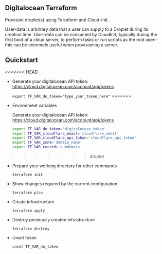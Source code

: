 ## Digitalocean Terraform

Provision droplet(s) using Terraform and Cloud-init.

User-data is arbitrary data that a user can supply to a Droplet during its creation time. User-data can be consumed by CloudInit, typically during the first boot of a cloud server, to perform tasks or run scripts as the root user–this can be extremely useful when provisioning a server.


## Quickstart

<<<<<<< HEAD
- Generate your digitalocean API token: https://cloud.digitalocean.com/account/api/tokens

  `export TF_VAR_do_token="type_your_token_here"`
=======

- Environment variables
  
    Generate your digitalocean API token: https://cloud.digitalocean.com/account/api/tokens
    ```bash
    export TF_VAR_do_token='digitalocean_token'
    export TF_VAR_cloudflare_email='cloudflare_email'
    export TF_VAR_cloudflare_api_token='cloudflare_api_token'
    export TF_VAR_zone='domain_name'
    export TF_VAR_record='subdomain'
    ```
>>>>>>> droplet

- Prepare your working directory for other commands

  `terraform init`

- Show changes required by the current configuration

  `terraform plan`

- Create infrastructure

  `terraform apply`

- Destroy previously created infrastructure

  `terraform destroy`

- Unset token

  `unset TF_VAR_do_token`
